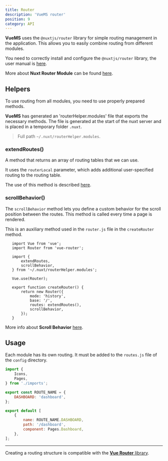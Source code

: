 ```yaml
---
title: Router
description: 'VueMS router'
position: 9
category: API
---
```


**VueMS** uses the `@nuxtjs/router` library for simple routing management in the application.
This allows you to easily combine routing from different modules.

You need to correctly install and configure the `@nuxtjs/router` library, the user manual is [here][router-install].

<alert type="info">
  More about <b>Nuxt Router Module</b> can be found <a href="https://github.com/nuxt-community/router-module" target="_blank">here</a>.
</alert>


## Helpers

To use routing from all modules, you need to use properly prepared methods.

**VueMS** has generated an 'routerHelper.modules' file that exports the necessary methods.
The file is generated at the start of the nuxt server and is placed in a temporary folder `.nuxt`.

> Full path `~/.nuxt/routerHelper.modules`.

### extendRoutes()

A method that returns an array of routing tables that we can use.

It uses the `routerLocal` parameter, which adds additional user-specified routing to the routing table.

<alert type="info">
  The use of this method is described <a href="/usage#add-router">here</a>.
</alert>

### scrollBehavior()

The `scrollBehavior` method lets you define a custom behavior for the scroll position between the routes.
This method is called every time a page is rendered.

This is an auxiliary method used in the `router.js` file in the `createRouter` method.

 ```javascript{}[router.js]
    import Vue from 'vue';
    import Router from 'vue-router';

    import {
        extendRoutes,
        scrollBehavior,
    } from '~/.nuxt/routerHelper.modules';

    Vue.use(Router);

    export function createRouter() {
        return new Router({
            mode: 'history',
            base: '/',
            routes: extendRoutes(),
            scrollBehavior,
        });
    }
  ```

<alert type="info">
  More info about <b>Scroll Behavior</b> <a href="https://router.vuejs.org/guide/advanced/scroll-behavior.html" target="_blank">here</a>.
</alert>

## Usage

Each module has its own routing.
It must be added to the `routes.js` file of the `config` directory.

<p align="center">
      <article-image src="examples/module-router.png" alt="Module router"/>
</p>

```javascript [@Dashboard/config/routes.js]
import {
    Icons,
    Pages,
} from './imports';

export const ROUTE_NAME = {
    DASHBOARD: 'dashboard',
};

export default [
    {
        name: ROUTE_NAME.DASHBOARD,
        path: '/dashboard',
        component: Pages.Dashboard,
    },
];
```

---

<alert type="info">
  Creating a routing structure is compatible with the  <a href="https://router.vuejs.org/" target="_blank"><b>Vue Router</b> library</a>.
</alert>

[router-install]: /usage#nuxtjsrouter
